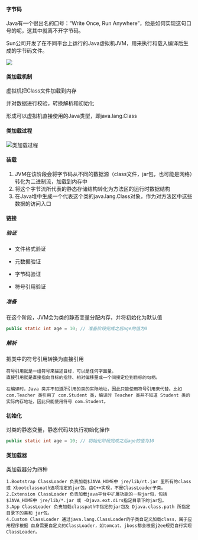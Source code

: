 #### 字节码

Java有一个很出名的口号：“Write Once, Run Anywhere”，他是如何实现这句口号的呢，这其中就离不开字节码。

Sun公司开发了在不同平台上运行的Java虚拟机JVM，用来执行和载入编译后生成的字节码文件。

![](http://www.zhaojun.ink/upload/2021/04/image-5917914bf8d947caa8d9d8ad94f81445.png)

#### 类加载机制

虚拟机把Class文件加载到内存 

并对数据进行校验，转换解析和初始化 

形成可以虚拟机直接使用的Java类型，即java.lang.Class 

#### 类加载过程

![类加载过程](http://www.zhaojun.ink/upload/2021/03/image-6463eaaab58946a2a2f863ba0334eb5c.png)

#### 装载

1. JVM在该阶段会将字节码从不同的数据源（class文件，jar包，也可能是网络）转化为二进制流，加载到内存中
2. 将这个字节流所代表的静态存储结构转化为方法区的运行时数据结构
3. 在Java堆中生成一个代表这个类的java.lang.Class对象，作为对方法区中这些数据的访问入口

#### 链接

##### 验证

* 文件格式验证

* 元数据验证

* 字节码验证

* 符号引用验证

##### 准备

在这个阶段，JVM会为类的静态变量分配内存，并将初始化为默认值

```java
public static int age = 10; // 准备阶段完成之后age的值为0
```

##### 解析

把类中的符号引用转换为直接引用

```text
符号引用就是一组符号来描述目标，可以是任何字面量。 
直接引用就是直接指向目标的指针、相对偏移量或一个间接定位到目标的句柄。

在编译时，Java 类并不知道所引用的类的实际地址，因此只能使用符号引用来代替。比如 com.Teacher 类引用了 com.Student 类，编译时 Teacher 类并不知道 Student 类的实际内存地址，因此只能使用符号 com.Student。
```

#### 初始化

对类的静态变量，静态代码块执行初始化操作

```java
public static int age = 10; // 初始化阶段完成之后age的值为10
```

#### 类加载器

类加载器分为四种

```text
1.Bootstrap ClassLoader 负责加载$JAVA_HOME中 jre/lib/rt.jar 里所有的class或 Xbootclassoath选项指定的jar包。由C++实现，不是ClassLoader子类。 
2.Extension ClassLoader 负责加载java平台中扩展功能的一些jar包，包括$JAVA_HOME中 jre/lib/*.jar 或 -Djava.ext.dirs指定目录下的jar包。
3.App ClassLoader 负责加载classpath中指定的jar包及 Djava.class.path 所指定目录下的类和 jar包。 
4.Custom ClassLoader 通过java.lang.ClassLoader的子类自定义加载class，属于应用程序根据 自身需要自定义的ClassLoader，如tomcat、jboss都会根据j2ee规范自行实现ClassLoader。
```








